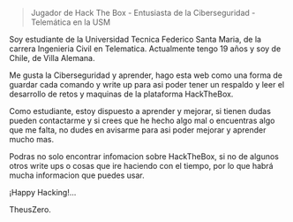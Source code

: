> Jugador de Hack The Box - Entusiasta de la Ciberseguridad - Telemática en la USM 

Soy estudiante de la Universidad Tecnica Federico Santa Maria, de la carrera Ingenieria Civil en Telematica. Actualmente tengo 19 años y soy de Chile, de Villa Alemana.
 
 Me gusta la Ciberseguridad y aprender, hago esta web como una forma de guardar cada comando y write up para asi poder tener un respaldo y leer el desarrollo de retos y maquinas de la plataforma HackTheBox.
 
 Como estudiante, estoy dispuesto a aprender y mejorar, si tienen dudas pueden contactarme y si crees que he hecho algo mal o encuentras algo que me falta, no dudes en avisarme para asi poder mejorar y aprender mucho mas.
 
 Podras no solo encontrar infomacion sobre HackTheBox, si no de algunos otros write ups o cosas que ire haciendo con el tiempo, por lo que habrá mucha informacion que puedes usar.
 
 ¡Happy Hacking!...
 
 
 TheusZero. 

